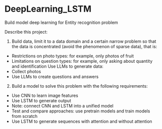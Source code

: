 # DeepLearning_LSTM
Build model deep learning for Entity recognition problem

Describe this project:
1. Build data, limit it to a data domain and a certain narrow problem so that the data is concentrated (avoid the phenomenon of sparse data), that is:
  - Restrictions on photo types: for example, only photos of fruit
  - Limitations on question types: for example, only asking about quantity and identification
  Use LLMs to generate data:
  - Collect photos
  - Use LLMs to create questions and answers
2. Build a model to solve this problem with the following requirements:
  - Use CNN to learn image features
  - Use LSTM to generate output 
  - Note: connect CNN and LSTM into a unified model 
  - Test and compare approaches: use pretrain models and train models from scratch
  - Use LSTM to generate sequences with attention and without attention
